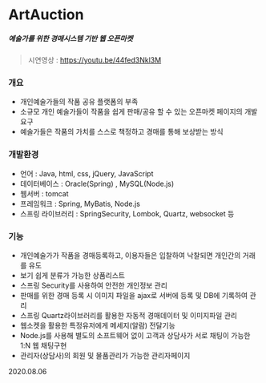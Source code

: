 # ArtAuction
   ##### 예술가를 위한 경매시스템 기반 웹 오픈마켓
> 시연영상 : https://youtu.be/44fed3Nkl3M

### 개요
* 개인예술가들의 작품 공유 플랫폼의 부족
* 소규모 개인 예술가들이 작품을 쉽게 판매/공유 할 수 있는 오픈마켓 페이지의 개발요구
* 예술가들은 작품의 가치를 스스로 책정하고 경매를 통해 보상받는 방식

### 개발환경
* 언어 : Java, html, css, jQuery, JavaScript
* 데이터베이스 : Oracle(Spring) , MySQL(Node.js)
* 웹서버 : tomcat
* 프레임워크 : Spring, MyBatis, Node.js
* 스프링 라이브러리 : SpringSecurity, Lombok, Quartz, websocket 등

### 기능
* 개인예술가가 작품을 경매등록하고, 이용자들은 입찰하여 낙찰되면 개인간의 거래를 유도
* 보기 쉽게 분류가 가능한 상품리스트
* 스프링 Security를 사용하여 안전한 개인정보 관리
* 판매를 위한 경매 등록 시 이미지 파일을 ajax로 서버에 등록 및 DB에 기록하여 관리
* 스프링 Quartz라이브러리를 활용한 자동적 경매데이터 및 이미지파일 관리
* 웹소켓을 활용한 특정유저에게 메세지(알람) 전달기능
* Node.js를 사용해 별도의 소프트웨어 없이 고객과 상담사가 서로 채팅이 가능한 1:N 웹 채팅구현
* 관리자(상담사)의 회원 및 물품관리가 가능한 관리자페이지



2020.08.06
